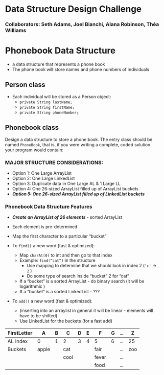 # Data Structure Design Challenge
### Collaborators: Seth Adams, Joel Bianchi, Alana Robinson, Théa Williams


# Phonebook Data Structure
* a data structure that represents a phone book
* The phone book will store names and phone numbers of individuals

## Person class
* Each individual will be stored as a Person object:
  * `private String lastName;`
  * `private String firstName;`
  * `private String phoneNumber;`

## Phonebook class
Design a data structure to store a phone book. The entry class should
be named `PhoneBook`, that is, if you were writing a complete, coded
solution your program would contain:



### MAJOR STRUCTURE CONSIDERATIONS:
* Option 1: One Large ArrayList
* Option 2: One Large LinkedList
* Option 3: Duplicate data in One Large AL & 1 Large LL
* Option 4: One 26-sized ArrayList filled up of ArrayList buckets
* ***Option 5: One 26-sized ArrayList filled up of LinkedList buckets***


### Phonebook Data Structure Features
* ***Create an ArrayList of 26 elements*** - sorted ArrayList 
* Each element is pre-determined
* Map the first character to a particular “bucket”


* To `find()` a new word (fast & optimized):
  * Map `charAt(0)` to int and then go to that index
  * Example: `find(“cat”)` in the structure	
    * Use mapping to determine that we should look in index 2 (`'c'` → `2` )
    * Do some type of search inside “bucket” 2 for “cat”
  * If a “bucket” is a sorted ArrayList - do binary search (it will be logarithmic )
  * If a “bucket” is a sorted LinkedList  - ???
* To `add()` a new word (fast & optimized):
  * (inserting into an arraylist in general it will be linear - elements will have to be shifted)
  * Use LinkedList for the buckets (for a fast add)


| FirstLetter|A|B|C|D|E|F|G|...|Z|
|-|-|-|-|-|-|-|-|-|-|
|AL Index|0|1|2|3|4|5|6|...|25|
|Buckets|apple||cat|||fair||...|zoo|
||||cool|||fever||...||
|||||||food||...||
